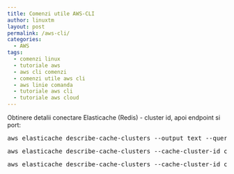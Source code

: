 ```yaml
---
title: Comenzi utile AWS-CLI
author: linuxtm
layout: post
permalink: /aws-cli/
categories:
  - AWS
tags:
  - comenzi linux
  - tutoriale aws
  - aws cli comenzi
  - comenzi utile aws cli
  - aws linie comanda
  - tutoriale aws cli
  - tutoriale aws cloud
---
```


Obtinere detalii conectare Elasticache (Redis) - cluster id, apoi endpoint si port:
<pre>aws elasticache describe-cache-clusters --output text --query 'CacheClusters[].CacheClusterId')</pre>
<pre>aws elasticache describe-cache-clusters --cache-cluster-id clusterul-tau-aici --show-cache-node-info --output text --query 'CacheClusters[].CacheNodes[].Endpoint[].Address')</pre>
<pre>aws elasticache describe-cache-clusters --cache-cluster-id clusterul-tau-aici --show-cache-node-info --output text --query 'CacheClusters[].CacheNodes[].Endpoint[].Port')</pre>
